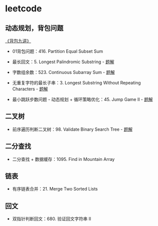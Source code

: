 # leetcode

## 动态规划，背包问题
[《背包九讲》](https://www.cnblogs.com/jbelial/articles/2116074.html)
- 01背包问题：416. Partition Equal Subset Sum

- 最长回文：5. Longest Palindromic Substring - [题解](https://leetcode-cn.com/problems/longest-palindromic-substring/solution/dong-tai-gui-hua-jie-zui-chang-hui-wen-by-inuanfen/)

- 字数组余数：523. Continuous Subarray Sum - [题解](https://leetcode-cn.com/problems/continuous-subarray-sum/solution/dong-tai-gui-hua-pan-0-by-inuanfeng/)

- 无重复字符的最长子串：3. Longest Substring Without Repeating Characters - [题解](https://leetcode-cn.com/problems/longest-substring-without-repeating-characters/solution/dong-tai-gui-hua-jie-by-inuanfeng/)

- 最小跳跃步数问题 - 动态规划 + 循环策略优化：45. Jump Game II - [题解](https://leetcode-cn.com/problems/jump-game-ii/solution/dong-tai-gui-hua-xun-huan-ce-lue-you-hua-by-inuanf/)

## 二叉树
- 前序遍历判断二叉树：98. Validate Binary Search Tree - [题解](https://leetcode-cn.com/problems/validate-binary-search-tree/solution/er-cha-shu-qian-xu-bian-li-shu-zu-xun-huan-pan-dua/)

## 二分查找
- 二分查找 + 数据缓存：1095. Find in Mountain Array

## 链表
- 有序链表合并：21. Merge Two Sorted Lists

## 回文
- 双指针判断回文：680. 验证回文字符串 Ⅱ
